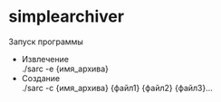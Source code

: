 # simplearchiver

Запуск программы<br/>
* Извлечение<br/>
./sarc -e {имя_архива}<br/>
* Создание<br/>
./sarc -c {имя_архива} {файл1} {файл2} {файл3}...<br/>
